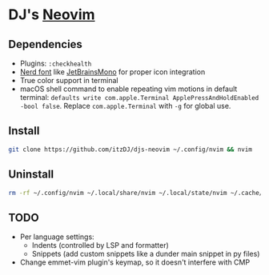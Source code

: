 # DJ's [Neovim](https://neovim.io)

## Dependencies

- Plugins: `:checkhealth`
- [Nerd font](https://www.nerdfonts.com/font-downloads) like [JetBrainsMono](https://www.programmingfonts.org/#jetbrainsmono) for proper icon integration
- True color support in terminal
- macOS shell command to enable repeating vim motions in default terminal: `defaults write com.apple.Terminal ApplePressAndHoldEnabled -bool false`. Replace `com.apple.Terminal` with `-g` for global use.

## Install

```bash
git clone https://github.com/itzDJ/djs-neovim ~/.config/nvim && nvim
```

## Uninstall

```bash
rm -rf ~/.config/nvim ~/.local/share/nvim ~/.local/state/nvim ~/.cache/nvim
```

## TODO

- Per language settings:
  - Indents (controlled by LSP and formatter)
  - Snippets (add custom snippets like a dunder main snippet in py files)
- Change emmet-vim plugin's keymap, so it doesn't interfere with CMP
